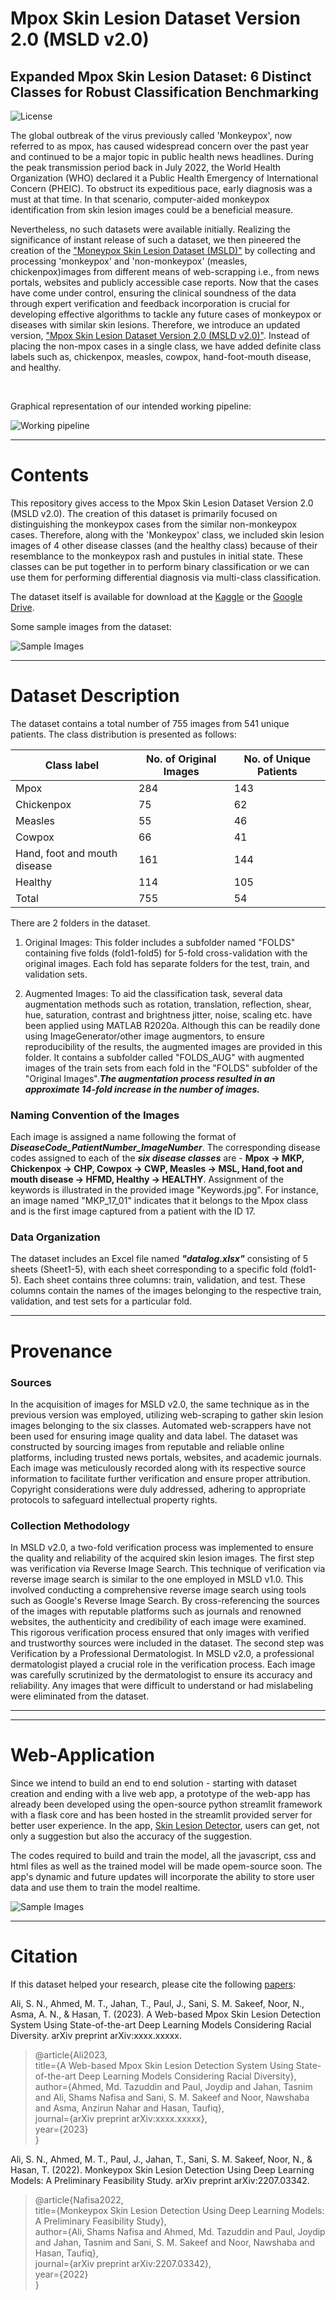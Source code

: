 # Mpox Skin Lesion Dataset Version 2.0 (MSLD v2.0)
## Expanded Mpox Skin Lesion Dataset: 6 Distinct Classes for Robust Classification Benchmarking  

![License](https://github.com/ShamsNafisaAli/Monkeypox-Skin-Lesion-Dataset/blob/main/Assests/cc.png)

The global outbreak of the virus previously called 'Monkeypox', now referred to as mpox, has caused widespread concern over the past year and continued to be a major topic in public health news headlines. During the peak transmission period back in July 2022, the World Health Organization (WHO) declared it a Public Health Emergency of International Concern (PHEIC). To obstruct its expeditious pace, early diagnosis was a must at that time. In that scenario, computer-aided monkeypox identification from skin lesion images could be a beneficial measure.

Nevertheless, no such datasets were available initially. Realizing the significance of instant release of such a dataset, we then pineered the creation of the ["Moneypox Skin Lesion Dataset (MSLD)"](https://www.kaggle.com/datasets/nafin59/monkeypox-skin-lesion-dataset) by collecting and processing 'monkeypox' and 'non-monkeypox' (measles, chickenpox)images from different means of web-scrapping i.e., from news portals, websites and publicly accessible case reports. Now that the cases have come under control, ensuring the clinical soundness of the data through expert verification and feedback incorporation is crucial for developing effective algorithms to tackle any future cases of monkeypox or diseases with similar skin lesions. Therefore, we introduce an updated version, ["Mpox Skin Lesion Dataset Version 2.0 (MSLD v2.0)"](https://www.kaggle.com/datasets/joydippaul/mpox-skin-lesion-dataset-version-20-msld-v20). Instead of placing the non-mpox cases in a single class, we have added definite class labels such as, chickenpox, measles, cowpox, hand-foot-mouth disease, and healthy. 


<!--The recent monkeypox outbreak has become a global healthcare concern owing to its rapid spread in more than 65 countries around the globe.  But the confirmatory Polymerase Chain Reaction (PCR) tests and other biochemical assays are not readily available in suffiecient quantities. --> <br />

Graphical representation of our intended working pipeline:<br />


![Working pipeline](https://github.com/ShamsNafisaAli/Monkeypox-Skin-Lesion-Dataset-v2/blob/main/Assets/GA_aug.JPG)

* * *

# Contents

This repository gives access to the Mpox Skin Lesion Dataset Version 2.0 (MSLD v2.0). The creation of this dataset is primarily focused on distinguishing the monkeypox cases from the similar non-monkeypox cases. Therefore, along with the 'Monkeypox' class, we included skin lesion images of 4 other disease classes (and the healthy class) because of their resemblance to the monkeypox rash and pustules in initial state. These classes can be put together in to perform binary classification or we can use them for performing differential diagnosis via multi-class classification.<br />

The dataset itself is available for download at the [Kaggle](https://www.kaggle.com/datasets/joydippaul/mpox-skin-lesion-dataset-version-20-msld-v20) or the [Google Drive](https://drive.google.com/drive/folders/1_bGmbDQNgJViQenjZ4QUhhzpdiubga48?usp=sharing).<br />


Some sample images from the dataset:<br />


![Sample Images](https://github.com/ShamsNafisaAli/Monkeypox-Skin-Lesion-Dataset-v2/blob/main/Assets/samples.jpg)


* * *

# Dataset Description
The dataset contains a total number of 755 images from 541 unique patients. The class distribution is presented as follows:

| Class label                    | No. of Original Images | No. of Unique Patients |
|-------------------------------|-----------------------|------------------------|
| Mpox                          | 284                   | 143                    |
| Chickenpox                    | 75                    | 62                     |
| Measles                       | 55                    | 46                     |
| Cowpox                        | 66                    | 41                     |
| Hand, foot and mouth disease  | 161                   | 144                    |
| Healthy                       | 114                   | 105                    |
| Total                         | 755                   | 54                     |



There are 2 folders in the dataset.<br />

1) Original Images: This folder includes a subfolder named "FOLDS" containing five folds (fold1-fold5) for 5-fold cross-validation with the original images. Each fold has separate folders for the test, train, and validation sets.<br />

2) Augmented Images: To aid the classification task, several data augmentation methods such as rotation, translation, reflection, shear, hue, saturation, contrast and brightness jitter, noise, scaling etc. have been applied using MATLAB R2020a. Although this can be readily done using ImageGenerator/other image augmentors, to ensure reproducibility of the results, the augmented images are provided in this folder. It contains a subfolder called "FOLDS_AUG" with augmented images of the train sets from each fold in the "FOLDS" subfolder of the "Original Images".***The augmentation process resulted in an approximate 14-fold increase in the number of images.***<br />
 

### Naming Convention of the Images
Each image is assigned a name following the format of ***DiseaseCode_PatientNumber_ImageNumber***. The corresponding disease codes assigned to each of the ***six disease classes*** are - **Mpox -> MKP, Chickenpox -> CHP, Cowpox -> CWP, Measles -> MSL, Hand,foot and mouth disease -> HFMD, Healthy -> HEALTHY**. Assignment of the keywords is illustrated in the provided image "Keywords.jpg". For instance, an image named "MKP_17_01" indicates that it belongs to the Mpox class and is the first image captured from a patient with the ID 17.

### Data Organization
The dataset includes an Excel file named ***"datalog.xlsx"*** consisting of 5 sheets (Sheet1-5), with each sheet corresponding to a specific fold (fold1-5). Each sheet contains three columns: train, validation, and test. These columns contain the names of the images belonging to the respective train, validation, and test sets for a particular fold.


<!-- ![Data Preparation](https://github.com/ShamsNafisaAli/Monkeypox-Skin-Lesion-Dataset/blob/main/Assests/data_split.png)-->

* * *
# Provenance

### Sources
In the acquisition of images for MSLD v2.0, the same technique as in the previous version was employed, utilizing web-scraping to gather skin lesion images belonging to the six classes. Automated web-scrappers have not been used for ensuring image quality and data label. The dataset was constructed by sourcing images from reputable and reliable online platforms, including trusted news portals, websites, and academic journals. Each image was meticulously recorded along with its respective source information to facilitate further verification and ensure proper attribution. Copyright considerations were duly addressed, adhering to appropriate protocols to safeguard intellectual property rights.

### Collection Methodology
In MSLD v2.0, a two-fold verification process was implemented to ensure the quality and reliability of the acquired skin lesion images. The first step was verification via Reverse Image Search. This technique of verification via reverse image search is similar to the one employed in MSLD v1.0. This involved conducting a comprehensive reverse image search using tools such as Google's Reverse Image Search. By cross-referencing the sources of the images with reputable platforms such as journals and renowned websites, the authenticity and credibility of each image were examined. This rigorous verification process ensured that only images with verified and trustworthy sources were included in the dataset. The second step was Verification by a Professional Dermatologist. In MSLD v2.0, a professional dermatologist played a crucial role in the verification process. Each image was carefully scrutinized by the dermatologist to ensure its accuracy and reliability. Any images that were difficult to understand or had mislabeling were eliminated from the dataset.

* * *
<!-- !# Sample Notebook for Classification

To see, how you can use this dataset for performing binary classification, please refer to the following notebooks:<br />
- [Notebook1](https://www.kaggle.com/code/gpiosenka/monkey-pox-f1-score-90) <br />
- [Notebook2](https://www.kaggle.com/code/nafin59/monkeypox-sample-classification-notebook)<br />-->

* * *

# Web-Application

Since we intend to build an end to end solution - starting with dataset creation and ending with a live web app, a prototype of the web-app has already been developed using the open-source python streamlit framework with a flask core and has been hosted in the streamlit provided server for better user experience. In the app, [Skin Lesion Detector](https://skinlesionclassifierbymhealthlab.streamlit.app/), users can get, not only a suggestion but also the accuracy of the suggestion. <br />

The codes required to build and train the model, all the javascript, css and html files as well as the trained model will be made opem-source soon. The app's dynamic and future updates will incorporate the ability to store user data and use them to train the model realtime.<br />

![Sample Images](https://github.com/ShamsNafisaAli/Monkeypox-Skin-Lesion-Dataset-v2/blob/main/Assets/app_int_dark.png)

* * *

# Citation

If this dataset helped your research, please cite the following [papers](https://arxiv.org/abs/2207.03342):<br />

Ali, S. N., Ahmed, M. T., Jahan, T., Paul, J., Sani, S. M. Sakeef, Noor, N., Asma, A. N., & Hasan, T. (2023). A Web-based Mpox Skin Lesion Detection System Using State-of-the-art Deep Learning Models Considering Racial Diversity. arXiv preprint arXiv:xxxx.xxxxx.

>@article{Ali2023,<br />
  title={A Web-based Mpox Skin Lesion Detection System Using State-of-the-art Deep Learning Models Considering Racial Diversity},<br />
  author={Ahmed, Md. Tazuddin and Paul, Joydip  and Jahan, Tasnim and Ali, Shams Nafisa and Sani,  S. M. Sakeef and Noor, Nawshaba and Asma,     Anzirun Nahar and Hasan, Taufiq},<br />
  journal={arXiv preprint arXiv:xxxx.xxxxx},<br />
  year={2023}<br />
}


Ali, S. N., Ahmed, M. T., Paul, J., Jahan, T., Sani,  S. M. Sakeef, Noor, N., & Hasan, T. (2022). Monkeypox Skin Lesion Detection Using Deep Learning Models: A Preliminary Feasibility Study. arXiv preprint arXiv:2207.03342.

>@article{Nafisa2022,<br />
  title={Monkeypox Skin Lesion Detection Using Deep Learning Models: A Preliminary Feasibility Study},<br />
  author={Ali, Shams Nafisa and Ahmed, Md. Tazuddin and Paul, Joydip  and Jahan, Tasnim and Sani,  S. M. Sakeef and Noor, Nawshaba and Hasan, Taufiq},<br />
  journal={arXiv preprint arXiv:2207.03342},<br />
  year={2022}<br />
}
